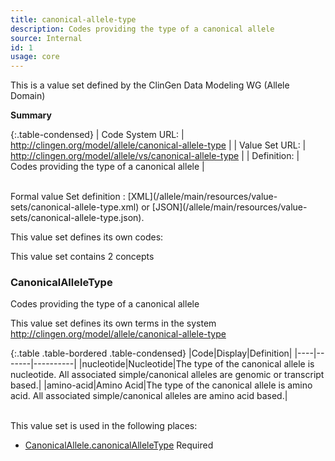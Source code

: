 ```yaml
---
title: canonical-allele-type
description: Codes providing the type of a canonical allele
source: Internal
id: 1
usage: core
---
```

This is a value set defined by the ClinGen Data Modeling WG (Allele Domain)

__Summary__

{:.table-condensed}
| Code System URL:  | http://clingen.org/model/allele/canonical-allele-type |
| Value Set URL:  | http://clingen.org/model/allele/vs/canonical-allele-type |
| Definition: | Codes providing the type of a canonical allele |

<br/>
Formal value Set definition : [XML](/allele/main/resources/value-sets/canonical-allele-type.xml) or [JSON](/allele/main/resources/value-sets/canonical-allele-type.json).

This value set defines its own codes:

This value set contains 2 concepts

### CanonicalAlleleType
Codes providing the type of a canonical allele

This value set defines its own terms in the system http://clingen.org/model/allele/canonical-allele-type

{:.table .table-bordered .table-condensed}
|Code|Display|Definition|
|----|-------|----------|
|nucleotide|Nucleotide|The type of the canonical allele is nucleotide. All associated simple/canonical alleles are genomic or transcript based.|
|amino-acid|Amino Acid|The type of the canonical allele is amino acid. All associated simple/canonical alleles are amino acid based.|

<br/>
This value set is used in the following places:

* [CanonicalAllele.canonicalAlleleType](/allele/resource/canonical_allele/index.html) Required